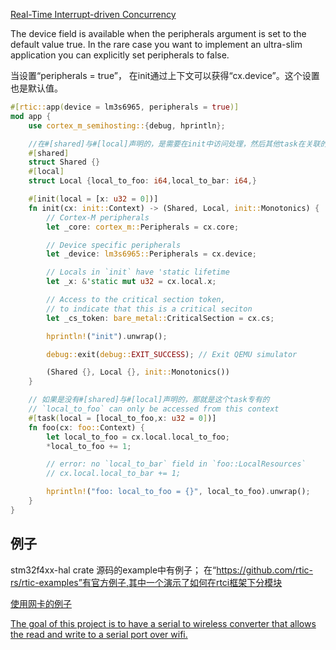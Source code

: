 
[Real-Time Interrupt-driven Concurrency](https://rtic.rs/1/book/en/)

The device field is available when the peripherals argument is set to the default value true. In the rare case you want to implement an ultra-slim application you can explicitly set peripherals to false.

当设置“peripherals = true”， 在init通过上下文可以获得“cx.device”。这个设置也是默认值。
```rust
#[rtic::app(device = lm3s6965, peripherals = true)]
mod app {
    use cortex_m_semihosting::{debug, hprintln};

    //在#[shared]与#[local]声明的，是需要在init中访问处理，然后其他task在关联的
    #[shared]
    struct Shared {}
    #[local]
    struct Local {local_to_foo: i64,local_to_bar: i64,}

    #[init(local = [x: u32 = 0])]
    fn init(cx: init::Context) -> (Shared, Local, init::Monotonics) {
        // Cortex-M peripherals
        let _core: cortex_m::Peripherals = cx.core;

        // Device specific peripherals
        let _device: lm3s6965::Peripherals = cx.device;

        // Locals in `init` have 'static lifetime
        let _x: &'static mut u32 = cx.local.x;

        // Access to the critical section token,
        // to indicate that this is a critical seciton
        let _cs_token: bare_metal::CriticalSection = cx.cs;

        hprintln!("init").unwrap();

        debug::exit(debug::EXIT_SUCCESS); // Exit QEMU simulator

        (Shared {}, Local {}, init::Monotonics())
    }

    // 如果是没有#[shared]与#[local]声明的，那就是这个task专有的
    // `local_to_foo` can only be accessed from this context
    #[task(local = [local_to_foo,x: u32 = 0])]
    fn foo(cx: foo::Context) {
        let local_to_foo = cx.local.local_to_foo;
        *local_to_foo += 1;

        // error: no `local_to_bar` field in `foo::LocalResources`
        // cx.local.local_to_bar += 1;

        hprintln!("foo: local_to_foo = {}", local_to_foo).unwrap();
    }    
}
```

## 例子

stm32f4xx-hal crate 源码的example中有例子； 在“https://github.com/rtic-rs/rtic-examples”有官方例子,其中一个演示了如何在rtci框架下分模块

[使用网卡的例子](https://github.com/jonlamb-gh/stm32f429-smoltcp-mqtt-rtic/blob/master/src/main.rs)

[The goal of this project is to have a serial to wireless converter that allows the read and write to a serial port over wifi.](https://github.com/glbsalazar/wasp)